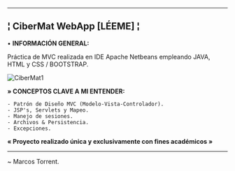 --------------------------------------------------------
¦ CiberMat WebApp [LÉEME] ¦
--------------------------------------------------------

• **INFORMACIÓN GENERAL:**

Práctica de MVC realizada en IDE Apache Netbeans empleando JAVA, HTML y CSS / BOOTSTRAP.

![CiberMat1](https://user-images.githubusercontent.com/101758311/195212894-ff581226-8f07-461b-b8f4-52a87de5b761.png)

  **» CONCEPTOS CLAVE A MI ENTENDER:**

    - Patrón de Diseño MVC (Modelo-Vista-Controlador).
    - JSP's, Servlets y Mapeo.
    - Manejo de sesiones.
    - Archivos & Persistencia.
    - Excepciones.
    
**« Proyecto realizado única y exclusivamente con fines académicos »**
   
--------------------------------------------------------

~ Marcos Torrent.

